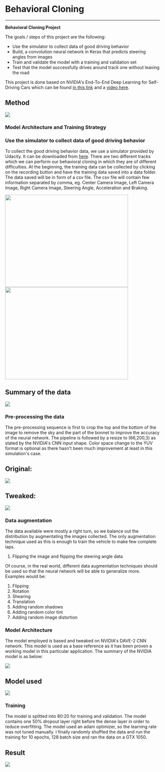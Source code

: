 # **Behavioral Cloning** 
---

**Behavioral Cloning Project**

The goals / steps of this project are the following:
* Use the simulator to collect data of good driving behavior
* Build, a convolution neural network in Keras that predicts steering angles from images
* Train and validate the model with a training and validation set
* Test that the model successfully drives around track one without leaving the road

This project is done based on NVIDIA's End-To-End Deep Learning for Self-Driving Cars which can be found [in this link] and a [video here].

[video here]: https://www.youtube.com/watch?v=NJU9ULQUwng
[in this link]: https://devblogs.nvidia.com/deep-learning-self-driving-cars/

Method
---

<img src="./examples/method.jpg"/>

### Model Architecture and Training Strategy

### Use the simulator to collect data of good driving behavior

To collect the good driving behavior data, we use a simulator provided by Udacity. It can be downloaded from [here]. There are two different tracks which we can perform our behavioral cloning in which they are of different difficulties. At the beginning, the training data can be collected by clicking on the recording button and have the training data saved into a data folder. The data saved will be in form of a csv file. The csv file will contain few information separated by comma, eg. Center Camera Image, Left Camera Image, Right Camera Image, Steering Angle, Acceleration and Braking.


<img src="./examples/Homepage_simulator.png" width="400" height="300"/>
<img src="./examples/training.png" width="400" height="300"/>

Summary of the data
---
<img src="./examples/data.jpg"/>



[here]: https://d17h27t6h515a5.cloudfront.net/topher/2016/November/5831f3a4_simulator-windows-64/simulator-windows-64.zip

### Pre-processing the data
The pre-processing sequence is first to crop the top and the bottom of the image to remove the sky and the part of the bonnet to improve the accuracy of the neural network. The pipeline is followed by a resize to (66,200,3) as stated by the NVIDIA's CNN input shape. Color space change to the YUV format is optional as there hasn't been much improvement at least in this simulation's case.

Original:
---
<img src="./examples/original_image.jpg"/>

Tweaked:
---
<img src="./examples/tweaked_image.jpg"/>

### Data augmentation
The data available were mostly a right turn, so we balance out the distribution by augmentating the images collected.
The only augmentation technique used as this is enough to train the vehicle to make few complete laps.
1. Flipping the image and flipping the steering angle data

Of course, in the real world, different data augmentation techniques should be used so that the neural network will be able to generalize more. Examples would be:
1. Flipping
2. Rotation
3. Shearing
4. Translation
5. Adding random shadows
6. Adding random color tint
7. Adding random image distortion

### Model Architecture

The model employed is based and tweaked on NVIDIA's DAVE-2 CNN network. This model is used as a base reference as it has been proven a working model in this particular application. The summary of the NVIDIA model is as below:

<img src="./examples/model.jpg"/>

Model used
---

<img src="./examples/final_model.jpg"/>


### Training

The model is splitted into 80:20 for training and validation. The model contains one 50% dropout layer right before the dense layer in order to reduce overfitting. The model used an adam optimizer, so the learning rate was not tuned manually.
I finally randomly shuffled the data and run the training for 10 epochs, 128 batch size and ran the data on a GTX 1050.

Result
---
<img src="./examples/result.jpg"/>

